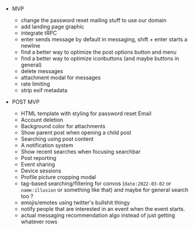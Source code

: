 - MVP
   - change the password reset mailing stuff to use our domain
   - add landing page graphic
   - integrate tRPC
   - enter sends message by default in messaging, shift + enter starts a newline
   - find a better way to optimize the post options button and menu
   - find a better way to optimize iconbuttons (and maybe buttons in general)
   - delete messages
   - attachment modal for messages
   - rate limiting
   - strip exif metadata

- POST MVP
  - HTML template with styling for password reset Email
  - Account deletion
  - Background color for attachments
  - Show parent post when opening a child post
  - Searching using post content
  - A notification system
  - Show recent searches when focusing searchbar
  - Post reporting
  - Event sharing
  - Device sessions
  - Profile picture cropping modal
  - tag-based searching/filtering for convos (`date:2022-03-02` or `name:illusion` or something like that) and maybe for general search too ?
  - emojis/emotes using twitter's bullshit thingy
  - notify people that are interested in an event when the event starts.
  - actual messaging recommendation algo instead of just getting whatever rows
